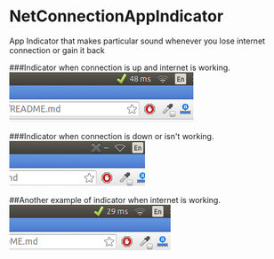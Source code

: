 # NetConnectionAppIndicator
App Indicator that makes particular sound whenever you lose internet connection or gain it back

###Indicator when connection is up and internet is working.
![internet working](screenshots/connection_active.png)

###Indicator when connection is down or isn't working.
![internet not working](screenshots/connection_inactive.png)

##Another example of indicator when internet is working.
![internet working](screenshots/connection_active1.png)